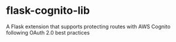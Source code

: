 # flask-cognito-lib
A Flask extension that supports protecting routes with AWS Cognito following OAuth 2.0 best practices
